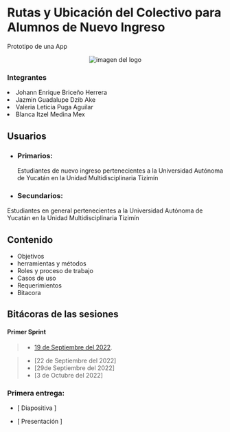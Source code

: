 

<p align="center">
<p><h1>Rutas y Ubicación del Colectivo para Alumnos de Nuevo Ingreso</h1></p>
<p>Prototipo de una App</p>
<p align="center">
<img src="images.jpg" alt="imagen del logo">

<h3>Integrantes</h3>
<li>Johann Enrique Briceño Herrera</li>
<li>Jazmin Guadalupe Dzib Ake</li>
<li>Valeria Leticia Puga Aguilar</li>
<li>Blanca Itzel Medina Mex</li>

##  Usuarios

- ### Primarios:

  Estudiantes de nuevo ingreso pertenecientes a la Universidad Autónoma de Yucatán en la Unidad Multidisciplinaria Tizimín

- ### Secundarios:
 Estudiantes en general pertenecientes a la Universidad Autónoma de Yucatán en la Unidad Multidisciplinaria Tizimín
  
  ##  Contenido 
  
  - Objetivos
  - herramientas y métodos
  - Roles y proceso de trabajo
  - Casos de uso
  - Requerimientos
  - Bitacora
   
  ##  Bitácoras de las sesiones

####  Primer Sprint

> - [19 de Septiembre del 2022](https://github.com/JOHANN28910231/Proyecto-Fis/files/9711614/REUNION1.md "Click aquí").


> - [22 de Septiembre del 2022]
> - [29de Septiembre del 2022]
> - [3 de Octubre del 2022]

###  Primera entrega:

- [ Diapositiva ]

- [ Presentación ]
